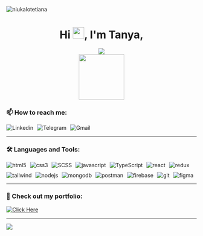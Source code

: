 <p align="left"> 
<img src="https://komarev.com/ghpvc/?username=niukalotetiana&label=Profile%20views&color=999999&style=plastic" alt="niukalotetiana" /> 
</p>

<h1 align="center">Hi <img src="https://media.giphy.com/media/hvRJCLFzcasrR4ia7z/giphy.gif" width="30px"/>, I'm Tanya,</h1>
<div align="center">
  <img src="https://readme-typing-svg.demolab.com?font=Red+Hat+Mono&weight=600&size=18&pause=1000&color=1F2328&center=true&width=500&lines=young+Front-end+developer+from+Ukraine." />
</div>
<div id="header" align="center">
  <img src="https://media.giphy.com/media/fgLPuyyoxzl3166xGo/giphy-downsized-large.gif" width="120"/>
</div>

<h3 align="left">📫 How to reach me:</h3>
<div style="display: flex; gap: 10px;">
<a href="https://www.linkedin.com/in/tetiana-niukalo/" style="text-decoration: none;"><img src="https://img.shields.io/badge/LinkedIn-0077B5?style=for-the-badge&logo=linkedin&logoColor=white" alt="Linkedin"/></a>
<a href="https://t.me/Tetiana_Niukalo" style="text-decoration: none;"><img src="https://img.shields.io/badge/Telegram-2CA5E0?style=for-the-badge&logo=telegram&logoColor=white" alt="Telegram"/></a>
<a href="mailto:tanusha.17121994@gmail.com" style="text-decoration: none;"><img src="https://img.shields.io/badge/Gmail-D14836?style=for-the-badge&logo=gmail&logoColor=white" alt="Gmail"/></a>
</div>

---

<h3 align="left">🛠️ Languages and Tools:</h3>
<div style="display: flex; flex-wrap: wrap; gap: 10px; width: 100%;"> 
    <img src="https://img.shields.io/badge/HTML5-E34F26?style=for-the-badge&logo=html5&logoColor=white" alt="html5"/> 
    <img src="https://img.shields.io/badge/CSS3-1572B6?style=for-the-badge&logo=css3&logoColor=white" alt="css3"/> 
  <img src="https://img.shields.io/badge/SCSS-CC6699?style=for-the-badge&logo=sass&logoColor=white" alt="SCSS"/> 
    <img src="https://img.shields.io/badge/JavaScript-323330?style=for-the-badge&logo=javascript&logoColor=F7DF1E" alt="javascript"/> 
  <img src="https://img.shields.io/badge/TypeScript-3178C6?style=for-the-badge&logo=typescript&logoColor=white" alt="TypeScript"/>
    <img src="https://img.shields.io/badge/React-20232A?style=for-the-badge&logo=react&logoColor=61DAFB" alt="react"/> 
    <img src="https://img.shields.io/badge/Redux-593D88?style=for-the-badge&logo=redux&logoColor=white" alt="redux"/> 
    <img src="https://img.shields.io/badge/Tailwind_CSS-38B2AC?style=for-the-badge&logo=tailwind-css&logoColor=white" alt="tailwind"/> 
    <img src="https://img.shields.io/badge/Node.js-339933?style=for-the-badge&logo=nodedotjs&logoColor=white" alt="nodejs"/> 
    <img src="https://img.shields.io/badge/MongoDB-4EA94B?style=for-the-badge&logo=mongodb&logoColor=white" alt="mongodb"/> 
    <img src="https://img.shields.io/badge/Postman-FF6C37?style=for-the-badge&logo=postman&logoColor=white" alt="postman"/> 
    <img src="https://img.shields.io/badge/firebase-ffca28?style=for-the-badge&logo=firebase&logoColor=black" alt="firebase"/> 
    <img src="https://img.shields.io/badge/GIT-E44C30?style=for-the-badge&logo=git&logoColor=white" alt="git"/> 
    <img src="https://img.shields.io/badge/Figma-F24E1E?style=for-the-badge&logo=figma&logoColor=white" alt="figma"/> 
</div>

---

<h3 align="left"> 💼 Check out my portfolio:</h3>
  <a href="https://tetiana-niukalo-portfolio.vercel.app/" target="_blank" style="vertical-align: bottom; display: inline-block;">
    <img src="https://img.shields.io/badge/Click%20Here-%2341B883?style=for-the-badge" alt="Click Here" style="display: block;">
  </a>

---

<div>
  <img src="http://github-profile-summary-cards.vercel.app/api/cards/profile-details?username=NiukaloTetiana&theme=vue" />
</div>
